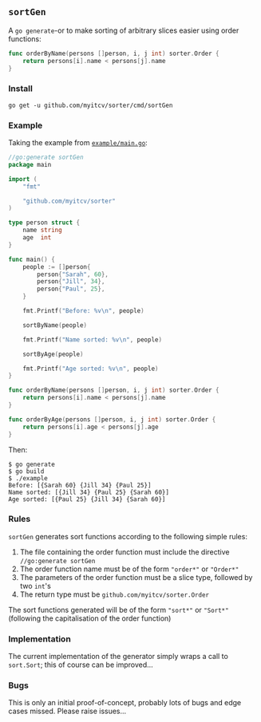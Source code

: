 ## `sortGen`

A `go generate`-or to make sorting of arbitrary slices easier using order functions:

```go
func orderByName(persons []person, i, j int) sorter.Order {
	return persons[i].name < persons[j].name
}
```

### Install

```
go get -u github.com/myitcv/sorter/cmd/sortGen
```

### Example

Taking the example from [`example/main.go`](https://github.com/myitcv/sorter/blob/master/example/main.go):

```go
//go:generate sortGen
package main

import (
	"fmt"

	"github.com/myitcv/sorter"
)

type person struct {
	name string
	age  int
}

func main() {
	people := []person{
		person{"Sarah", 60},
		person{"Jill", 34},
		person{"Paul", 25},
	}

	fmt.Printf("Before: %v\n", people)

	sortByName(people)

	fmt.Printf("Name sorted: %v\n", people)

	sortByAge(people)

	fmt.Printf("Age sorted: %v\n", people)
}

func orderByName(persons []person, i, j int) sorter.Order {
	return persons[i].name < persons[j].name
}

func orderByAge(persons []person, i, j int) sorter.Order {
	return persons[i].age < persons[j].age
}
```

Then:

```
$ go generate
$ go build
$ ./example
Before: [{Sarah 60} {Jill 34} {Paul 25}]
Name sorted: [{Jill 34} {Paul 25} {Sarah 60}]
Age sorted: [{Paul 25} {Jill 34} {Sarah 60}]
```

### Rules

`sortGen` generates sort functions according to the following simple rules:

1. The file containing the order function must include the directive `//go:generate sortGen`
2. The order function name must be of the form `"order*"` or `"Order*"`
3. The parameters of the order function must be a slice type, followed by two `int`'s
4. The return type must be `github.com/myitcv/sorter.Order`

The sort functions generated will be of the form `"sort*"` or `"Sort*"` (following the capitalisation
of the order function)

### Implementation

The current implementation of the generator simply wraps a call to `sort.Sort`; this of course can be improved...

### Bugs

This is only an initial proof-of-concept, probably lots of bugs and edge cases missed. Please raise issues...

